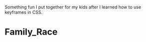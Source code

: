 Something fun I put together for my kids after I learned how to use keyframes in CSS.  
# Family_Race
